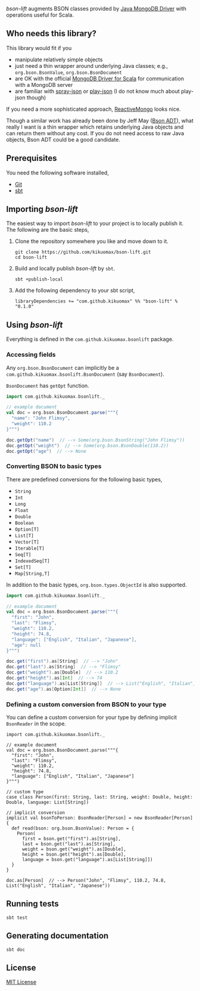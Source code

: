 *bson-lift* augments BSON classes provided by [Java MongoDB Driver](https://docs.mongodb.org/ecosystem/drivers/java/) with operations useful for Scala.

Who needs this library?
-----------------------

This library would fit if you
 - manipulate relatively simple objects
 - just need a thin wrapper around underlying Java classes; e.g., `org.bson.BsonValue`, `org.bson.BsonDocument`
 - are OK with the official [MongoDB Driver for Scala](https://docs.mongodb.org/ecosystem/drivers/scala/) for communication with a MongoDB server
 - are familiar with [spray-json](https://github.com/spray/spray-json) or [play-json](https://www.playframework.com/documentation/2.2.x/ScalaJson) (I do not know much about play-json though)

If you need a more sophisticated approach, [ReactiveMongo](http://reactivemongo.org) looks nice.

Though a similar work has already been done by Jeff May ([Bson ADT](https://github.com/jeffmay/bson-adt)), what really I want is a thin wrapper which retains underlying Java objects and can return them without any cost.
If you do not need access to raw Java objects, Bson ADT could be a good candidate.

Prerequisites
-------------

You need the following software installed,
 - [Git](https://git-scm.com)
 - [sbt](http://www.scala-sbt.org)

Importing *bson-lift*
---------------------

The easiest way to import *bson-lift* to your project is to locally publish it.
The following are the basic steps,

 1. Clone the repository somewhere you like and move down to it.

	```shell
	git clone https://github.com/kikuomax/bson-lift.git
	cd bson-lift
	```

 2. Build and locally publish *bson-lift* by `sbt`.

	```shell
	sbt +publish-local
	```

 3. Add the following dependency to your sbt script,

	```shell
	libraryDependencies += "com.github.kikuomax" %% "bson-lift" % "0.1.0"
	```

Using *bson-lift*
-----------------

Everything is defined in the `com.github.kikuomax.bsonlift` package.

### Accessing fields

Any `org.bson.BsonDocument` can implicitly be a `com.github.kikuomax.bsonlift.BsonDocument` (say `BsonDocument`).

`BsonDocument` has `getOpt` function.

```scala
import com.github.kikuomax.bsonlift._

// example document
val doc = org.bson.BsonDocument.parse("""{
  "name": "John Flimsy",
  "weight": 110.2
}""")

doc.getOpt("name")  // --> Some(org.bson.BsonString("John Flimsy"))
doc.getOpt("weight")  // --> Some(org.bson.BsonDouble(110.2))
doc.getOpt("age")  // --> None
```

### Converting BSON to basic types

There are predefined conversions for the following basic types,
 - `String`
 - `Int`
 - `Long`
 - `Float`
 - `Double`
 - `Boolean`
 - `Option[T]`
 - `List[T]`
 - `Vector[T]`
 - `Iterable[T]`
 - `Seq[T]`
 - `IndexedSeq[T]`
 - `Set[T]`
 - `Map[String,T]`

In addition to the basic types, `org.bson.types.ObjectId` is also supported.

```scala
import com.github.kikuomax.bsonlift._

// example document
val doc = org.bson.BsonDocument.parse("""{
  "first": "John",
  "last": "Flimsy",
  "weight": 110.2,
  "height": 74.8,
  "language": ["English", "Italian", "Japanese"],
  "age": null
}""")

doc.get("first").as[String]  // --> "John"
doc.get("last").as[String]  // --> "Flimsy"
doc.get("weight").as[Double]  // --> 110.2
doc.get("height").as[Int]  // --> 74
doc.get("language").as[List[String]]  // --> List("English", "Italian", "Japanese")
doc.get("age").as[Option[Int]]  // --> None
```

### Defining a custom conversion from BSON to your type

You can define a custom conversion for your type by defining implicit `BsonReader` in the scope.

```
import com.github.kikuomax.bsonlift._

// example document
val doc = org.bson.BsonDocument.parse("""{
  "first": "John",
  "last": "Flimsy",
  "weight": 110.2,
  "height": 74.8,
  "language": ["English", "Italian", "Japanese"]
}""")

// custom type
case class Person(first: String, last: String, weight: Double, height: Double, language: List[String])

// implicit conversion
implicit val bsonToPerson: BsonReader[Person] = new BsonReader[Person] {
  def read(bson: org.bson.BsonValue): Person = {
    Person(
      first = bson.get("first").as[String],
      last = bson.get("last").as[String],
      weight = bson.get("weight").as[Double],
      height = bson.get("height").as[Double],
      language = bson.get("language").as[List[String]])
  }
}

doc.as[Person]  // --> Person("John", "Flimsy", 110.2, 74.8, List("English", "Italian", "Japanese"))
```

Running tests
-------------

```shell
sbt test
```

Generating documentation
------------------------

```shell
sbt doc
```

License
-------

[MIT License](https://opensource.org/licenses/MIT)
